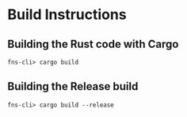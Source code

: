 # Build Instructions

## Building the Rust code with Cargo

```
fns-cli> cargo build
```

## Building the Release build

```
fns-cli> cargo build --release
```
